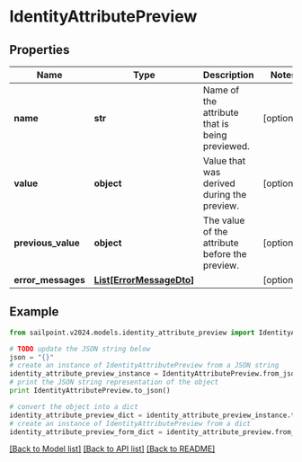 # IdentityAttributePreview


## Properties

Name | Type | Description | Notes
------------ | ------------- | ------------- | -------------
**name** | **str** | Name of the attribute that is being previewed. | [optional] 
**value** | **object** | Value that was derived during the preview. | [optional] 
**previous_value** | **object** | The value of the attribute before the preview. | [optional] 
**error_messages** | [**List[ErrorMessageDto]**](ErrorMessageDto.md) |  | [optional] 

## Example

```python
from sailpoint.v2024.models.identity_attribute_preview import IdentityAttributePreview

# TODO update the JSON string below
json = "{}"
# create an instance of IdentityAttributePreview from a JSON string
identity_attribute_preview_instance = IdentityAttributePreview.from_json(json)
# print the JSON string representation of the object
print IdentityAttributePreview.to_json()

# convert the object into a dict
identity_attribute_preview_dict = identity_attribute_preview_instance.to_dict()
# create an instance of IdentityAttributePreview from a dict
identity_attribute_preview_form_dict = identity_attribute_preview.from_dict(identity_attribute_preview_dict)
```
[[Back to Model list]](../README.md#documentation-for-models) [[Back to API list]](../README.md#documentation-for-api-endpoints) [[Back to README]](../README.md)


